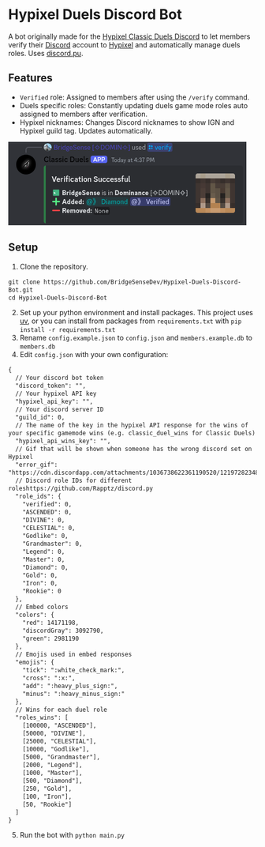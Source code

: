 # Hypixel Duels Discord Bot

A bot originally made for the [Hypixel Classic Duels Discord](https://discord.gg/u7fuYWMUWf) to let members verify their [Discord](https://discord.com/) account to [Hypixel](https://hypixel.net/) and automatically manage duels roles. Uses [discord.pu](https://github.com/Rapptz/discord.py).

## Features

- `Verified` role: Assigned to members after using the `/verify` command.
- Duels specific roles: Constantly updating duels game mode roles auto assigned to members after verification.
- Hypixel nicknames: Changes Discord nicknames to show IGN and Hypixel guild tag. Updates automatically.

<img src="https://raw.githubusercontent.com/BridgeSenseDev/Hypixel-Duels-Discord-Bot/main/.github/assets/img/preview.png" alt="Preview">

## Setup

1. Clone the repository.
```
git clone https://github.com/BridgeSenseDev/Hypixel-Duels-Discord-Bot.git
cd Hypixel-Duels-Discord-Bot
```
2. Set up your python environment and install packages. This project uses [uv](https://docs.astral.sh/uv/), or you can install from packages from `requirements.txt` with `pip install -r requirements.txt`
3. Rename `config.example.json` to `config.json` and `members.example.db` to `members.db`
4. Edit `config.json` with your own configuration:

```json5
{
  // Your discord bot token
  "discord_token": "",
  // Your hypixel API key
  "hypixel_api_key": "",
  // Your discord server ID
  "guild_id": 0,
  // The name of the key in the hypixel API response for the wins of your specific gamemode wins (e.g. classic_duel_wins for Classic Duels)
  "hypixel_api_wins_key": "",
  // Gif that will be shown when someone has the wrong discord set on Hypixel
  "error_gif": "https://cdn.discordapp.com/attachments/1036738622361190520/1219728234804150422/tutorial.gif",
  // Discord role IDs for different roleshttps://github.com/Rapptz/discord.py
  "role_ids": {
    "verified": 0,
    "ASCENDED": 0,
    "DIVINE": 0,
    "CELESTIAL": 0,
    "Godlike": 0,
    "Grandmaster": 0,
    "Legend": 0,
    "Master": 0,
    "Diamond": 0,
    "Gold": 0,
    "Iron": 0,
    "Rookie": 0
  },
  // Embed colors
  "colors": {
    "red": 14171198,
    "discordGray": 3092790,
    "green": 2981190
  },
  // Emojis used in embed responses
  "emojis": {
    "tick": ":white_check_mark:",
    "cross": ":x:",
    "add": ":heavy_plus_sign:",
    "minus": ":heavy_minus_sign:"
  },
  // Wins for each duel role
  "roles_wins": [
    [100000, "ASCENDED"],
    [50000, "DIVINE"],
    [25000, "CELESTIAL"],
    [10000, "Godlike"],
    [5000, "Grandmaster"],
    [2000, "Legend"],
    [1000, "Master"],
    [500, "Diamond"],
    [250, "Gold"],
    [100, "Iron"],
    [50, "Rookie"]
  ]
}
```

5. Run the bot with `python main.py`
